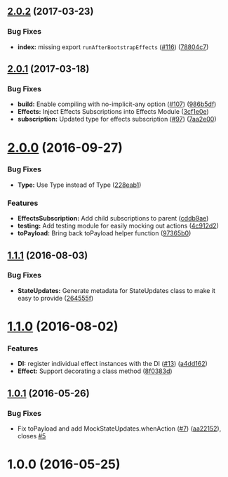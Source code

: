 <a name="2.0.2"></a>
## [2.0.2](https://github.com/ngrx/effects/compare/v2.0.1...v2.0.2) (2017-03-23)


### Bug Fixes

* **index:** missing export `runAfterBootstrapEffects` ([#116](https://github.com/ngrx/effects/issues/116)) ([78804c7](https://github.com/ngrx/effects/commit/78804c7))



<a name="2.0.1"></a>
## [2.0.1](https://github.com/ngrx/effects/compare/v2.0.0...v2.0.1) (2017-03-18)


### Bug Fixes

* **build:** Enable compiling with no-implicit-any option ([#107](https://github.com/ngrx/effects/issues/107)) ([986b5df](https://github.com/ngrx/effects/commit/986b5df))
* **Effects:** Inject Effects Subscriptions into Effects Module ([3cf1e0e](https://github.com/ngrx/effects/commit/3cf1e0e))
* **subscription:** Updated type for effects subscription ([#97](https://github.com/ngrx/effects/issues/97)) ([7aa2e00](https://github.com/ngrx/effects/commit/7aa2e00))



<a name="2.0.0"></a>
# [2.0.0](https://github.com/ngrx/effects/compare/v1.1.1...v2.0.0) (2016-09-27)


### Bug Fixes

* **Type:** Use Type<any> instead of Type ([228eab1](https://github.com/ngrx/effects/commit/228eab1))


### Features

* **EffectsSubscription:** Add child subscriptions to parent ([cddb9ae](https://github.com/ngrx/effects/commit/cddb9ae))
* **testing:** Add testing module for easily mocking out actions ([4c912d2](https://github.com/ngrx/effects/commit/4c912d2))
* **toPayload:** Bring back toPayload helper function ([97365b0](https://github.com/ngrx/effects/commit/97365b0))



<a name="1.1.1"></a>
## [1.1.1](https://github.com/ngrx/effects/compare/v1.1.0...v1.1.1) (2016-08-03)


### Bug Fixes

* **StateUpdates:** Generate metadata for StateUpdates class to make it easy to provide ([264555f](https://github.com/ngrx/effects/commit/264555f))



<a name="1.1.0"></a>
# [1.1.0](https://github.com/ngrx/effects/compare/v1.0.1...v1.1.0) (2016-08-02)


### Features

* **DI:** register individual effect instances with the DI ([#13](https://github.com/ngrx/effects/issues/13)) ([a4dd162](https://github.com/ngrx/effects/commit/a4dd162))
* **Effect:** Support decorating a class method ([8f0383d](https://github.com/ngrx/effects/commit/8f0383d))



<a name="1.0.1"></a>
## [1.0.1](https://github.com/ngrx/effects/compare/v1.0.0...v1.0.1) (2016-05-26)


### Bug Fixes

* Fix toPayload and add MockStateUpdates.whenAction ([#7](https://github.com/ngrx/effects/issues/7)) ([aa22152](https://github.com/ngrx/effects/commit/aa22152)), closes [#5](https://github.com/ngrx/effects/issues/5)



<a name="1.0.0"></a>
# 1.0.0 (2016-05-25)



